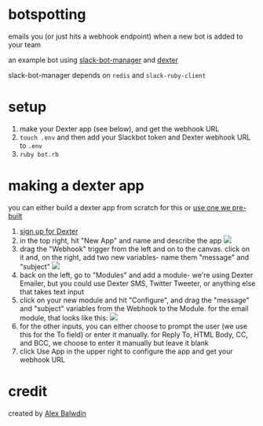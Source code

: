 # botspotting

emails you (or just hits a webhook endpoint) when a new bot is added to your team

an example bot using [slack-bot-manager](https://github.com/betaworks/slack-bot-manager) and [dexter](https://rundexter.com/)

slack-bot-manager depends on `redis` and `slack-ruby-client`

# setup

1. make your Dexter app (see below), and get the webhook URL
2. `touch .env` and then add your Slackbot token and Dexter webhook URL to `.env`
3. `ruby bot.rb`

# making a dexter app

you can either build a dexter app from scratch for this or [use one we pre-built](https://rundexter.com/app/botspotting)

1. [sign up for Dexter](https://rundexter.com/signup)
2. in the top right, hit "New App" and name and describe the app ![](http://s.goose.im/screenshot20160115111705.png)
3. drag the "Webhook" trigger from the left and on to the canvas. click on it and, on the right, add two new variables- name them "message" and "subject" ![](http://s.goose.im/screenshot20160115135756.png)
4. back on the left, go to "Modules" and add a module- we're using Dexter Emailer, but you could use Dexter SMS, Twitter Tweeter, or anything else that takes text input
5. click on your new module and hit "Configure", and drag the "message" and "subject" variables from the Webhook to the Module. for the email module, that looks like this: ![](http://s.goose.im/screenshot20160115140235.png)
6. for the other inputs, you can either choose to prompt the user (we use this for the To field) or enter it manually. for Reply To, HTML Body, CC, and BCC, we choose to enter it manually but leave it blank
7. click Use App in the upper right to configure the app and get your webhook URL

# credit

created by [Alex Balwdin](http://goose.im)
